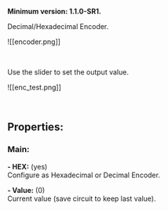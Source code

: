 **Minimum version: 1.1.0-SR1.**<br>

Decimal/Hexadecimal Encoder.<br>

![[encoder.png]]

<br>

Use the slider to set the output value.<br>

![[enc_test.png]]

<br>

## Properties:

### Main:
**- HEX:** (yes)<br>
   Configure as Hexadecimal or Decimal Encoder.<br>

**- Value:** (0)<br>
   Current value (save circuit to keep last value).<br>